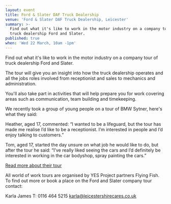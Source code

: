 ```yaml
---
layout: event
title: Ford & Slater DAF Truck Dealership
venue: 'Ford & Slater DAF Truck Dealership, Leicester'
summary: >-
  Find out what it's like to work in the motor industry on a company tour of
  truck dealership Ford and Slater.
published: true
when: 'Wed 22 March, 10am -1pm'
---
```


Find out what it's like to work in the motor industry on a company tour of truck dealership Ford and Slater.

The tour will give you an insight into how the truck dealership operates and all the jobs roles involved from receptionist and sales to mechanics and administration.

You'll also take part in activities that will help prepare you for work covering areas such as communication, team building and timekeeping.

We recently took a group of young people on a tour of BMW Sytner, here's what they said:

Heather, aged 17, commented:
“I wanted to be a lifeguard, but the tour has made me realise I’d like to be a receptionist. I’m interested in people and I’d enjoy talking to customers.”

Tom, aged 17, started the day unsure on what job he would like to do, but after the tour he said:
“I’ve really liked seeing the cars and I’d definitely be interested in working in the car bodyshop, spray painting the cars.”

[Read more about their tour](http://bit.ly/2k3gecN)

All world of work tours are organised by YES Project partners Flying Fish. To find out more or book a place on the Ford and Slater company tour contact:

Karla James
T: 0116 464 5215
[karla@leicestershirecares.co.uk](mailto:karla@leicestershirecares.co.uk)

